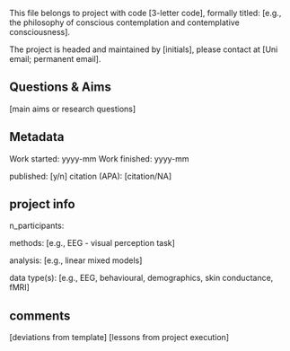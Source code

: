 This file belongs to project with code [3-letter code], formally titled: [e.g., the philosophy of conscious contemplation and contemplative consciousness].

The project is headed and maintained by [initials], please contact at [Uni email; permanent email].

## Questions & Aims
[main aims or research questions]


## Metadata

Work started: yyyy-mm
Work finished: yyyy-mm

published: [y/n]
citation (APA): [citation/NA]

## project info

n_participants: 

methods: [e.g., EEG - visual perception task]

analysis: [e.g., linear mixed models]

data type(s): [e.g., EEG, behavioural, demographics, skin conductance, fMRI] 

## comments
[deviations from template]
[lessons from project execution]